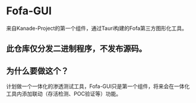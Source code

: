 # Fofa-GUI
来自Kanade-Project的第一个组件，通过Tauri构建的Fofa第三方图形化工具。

## 此仓库仅分发二进制程序，不发布源码。

## 为什么要做这个？

计划做一个一体化的渗透测试工具，Fofa-GUI只是第一个组件，将来会在一体化工具内添加联动（存活检测、POC验证等）功能。

